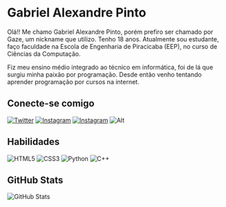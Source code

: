 
# Gabriel Alexandre Pinto
Olá!! Me chamo Gabriel Alexandre Pinto, porém prefiro ser chamado por Gaze, um nickname que utilizo. Tenho 18 anos. Atualmente sou estudante, faço faculdade na Escola de Engenharia de Piracicaba (EEP), no curso de Ciências da Computação.

Fiz meu ensino médio integrado ao técnico em informática, foi de lá que surgiu minha paixão por programação. Desde então venho tentando aprender programação por cursos na internet.

## Conecte-se comigo
[![Twitter](https://img.shields.io/badge/Twitter-4acabb?style=for-the-badge&logo=twitter)](https://twitter.com/G4Z33) 
[![Instagram](https://img.shields.io/badge/Instagram-4acabb?style=for-the-badge&logo=instagram)](https://www.instagram.com/gabriel_gaz3/)
[![Instagram](https://img.shields.io/badge/GitHub-4acabb?style=for-the-badge&logo=github)](https://www.github.com/GaZ33/)
![Alt](https://img.shields.io/badge/Discord-4acabb?style=for-the-badge&logo=discord&logoColor=7289DA)

## Habilidades

![HTML5](https://img.shields.io/badge/HTML5-4acabb?style=for-the-badge&logo=html5)
![CSS3](https://img.shields.io/badge/CSS3-4acabb?style=for-the-badge&logo=css3&logoColor=264CE4)
![Python](https://img.shields.io/badge/Python-4acabb?style=for-the-badge&logo=python)
![C++](https://img.shields.io/badge/C%2B%2B-4acabb?style=for-the-badge&logo=c%2B%2B&logoColor=00599C)


## GitHub Stats

![GitHub Stats](https://github-readme-stats.vercel.app/api?username=GaZ33&theme=transparent&bg_color=770092&border_color=a058f5&show_icons=true&icon_color=91ff95&title_color=91ff95&text_color=FFF)


